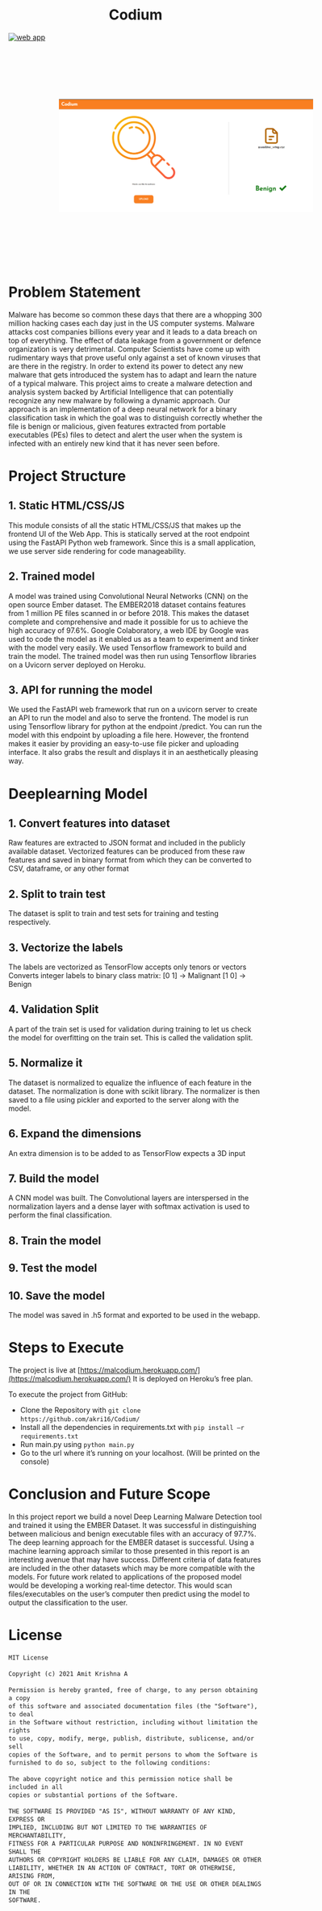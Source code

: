 <h1 align="center">Codium</h1>

[![web app](https://img.shields.io/badge/webapp-up-green)](https://malcodium.herokuapp.com/)

<div align="center">
<img style="margin: 100px;" src="https://github.com/akri16/Codium/blob/main/assets/screenshot.PNG"/>
</div>

# Problem Statement
Malware has become so common these days that there are a whopping 300 million hacking cases each day just in the US computer systems. Malware attacks cost companies billions every year and it leads to a data breach on top of everything. The effect of data leakage from a government or defence organization is very detrimental. Computer Scientists have come up with rudimentary ways that prove useful only against a set of known viruses that are there in the registry. In order to extend its power to detect any new malware that gets introduced the system has to adapt and learn the nature of a typical malware. This project aims to create a malware detection and analysis system backed by Artificial Intelligence that can potentially recognize any new malware by following a dynamic approach. Our approach is an implementation of a deep neural network for a binary classification task in which the goal was to distinguish correctly whether the file is benign or malicious, given features extracted from portable executables (PEs) files to detect and alert the user when the system is infected with an entirely new kind that it has never seen before.

# Project Structure

## 1. Static HTML/CSS/JS
This module consists of all the static HTML/CSS/JS that makes up the frontend UI of the Web App. This is statically served at the root endpoint using the FastAPI Python web framework. Since this is a small application, we use server side rendering for code manageability. 
## 2. Trained model
A model was trained using Convolutional Neural Networks (CNN) on the open source Ember dataset. The EMBER2018 dataset contains features from 1 million PE files scanned in or before 2018. This makes the dataset complete and comprehensive and made it possible for us to achieve the high accuracy of 97.6%. Google Colaboratory, a web IDE by Google was used to code the model as it enabled us as a team to experiment and tinker with the model very easily. We used Tensorflow framework to build and train the model. The trained model was then run using Tensorflow libraries on a Uvicorn server deployed on Heroku.
## 3. API for running the model
We used the FastAPI web framework that run on a uvicorn server to create an API to run the model and also to serve the frontend. The model is run using Tensorflow library for python at the endpoint /predict. You can run the model with this endpoint by uploading a file here. However, the frontend makes it easier by providing an easy-to-use file picker and uploading interface. It also grabs the result and displays it in an aesthetically pleasing way.

# Deeplearning Model

## 1.	Convert features into dataset
Raw features are extracted to JSON format and included in the publicly available dataset. Vectorized features can be produced from these raw features and saved in binary format from which they can be converted to CSV, dataframe, or any other format

## 2.	Split to train test
The dataset is split to train and test sets for training and testing respectively.

## 3.	Vectorize the labels
The labels are vectorized as TensorFlow accepts only tenors or vectors
Converts integer labels to binary class matrix:
[0 1] -> Malignant
[1 0] -> Benign

## 4.	Validation Split
A part of the train set is used for validation during training to let us check the model for overfitting on the train set. This is called the validation split.

## 5.	Normalize it
The dataset is normalized to equalize the influence of each feature in the dataset. The normalization is done with scikit library. The normalizer is then saved to a file using pickler and exported to the server along with the model.

## 6.	Expand the dimensions
An extra dimension is to be added to as TensorFlow expects a 3D input

## 7.	Build the model
A CNN model was built. The Convolutional layers are interspersed in the normalization layers and a dense layer with softmax activation is used to perform the final classification. 

## 8.	Train the model
## 9.	Test the model
## 10.	Save the model
The model was saved in .h5 format and exported to be used in the webapp. 

# Steps to Execute
The project is live at [https://malcodium.herokuapp.com/](https://malcodium.herokuapp.com/) It is deployed on Heroku’s free plan.

To execute the project from GitHub:
-	Clone the Repository with `git clone https://github.com/akri16/Codium/`
-	Install all the dependencies in requirements.txt with `pip install –r requirements.txt`
-	Run main.py using `python main.py`
-	Go to the url where it’s running on your localhost. (Will be printed on the console)

# Conclusion and Future Scope
In this project report we build a novel Deep Learning Malware Detection tool and trained it using the EMBER Dataset. It was successful in distinguishing between malicious and benign executable files with an accuracy of 97.7%. The deep learning approach for the EMBER dataset is successful. 
Using a machine learning approach similar to those presented in this report is an interesting avenue that may have success. Different criteria of data features are included in the other datasets which may be more compatible with the models. For future work related to applications of the proposed model would be developing a working real-time detector. This would scan files/executables on the user’s computer then predict using the model to output the classification to the user.

# License
    MIT License

    Copyright (c) 2021 Amit Krishna A

    Permission is hereby granted, free of charge, to any person obtaining a copy
    of this software and associated documentation files (the "Software"), to deal
    in the Software without restriction, including without limitation the rights
    to use, copy, modify, merge, publish, distribute, sublicense, and/or sell
    copies of the Software, and to permit persons to whom the Software is
    furnished to do so, subject to the following conditions:

    The above copyright notice and this permission notice shall be included in all
    copies or substantial portions of the Software.

    THE SOFTWARE IS PROVIDED "AS IS", WITHOUT WARRANTY OF ANY KIND, EXPRESS OR
    IMPLIED, INCLUDING BUT NOT LIMITED TO THE WARRANTIES OF MERCHANTABILITY,
    FITNESS FOR A PARTICULAR PURPOSE AND NONINFRINGEMENT. IN NO EVENT SHALL THE
    AUTHORS OR COPYRIGHT HOLDERS BE LIABLE FOR ANY CLAIM, DAMAGES OR OTHER
    LIABILITY, WHETHER IN AN ACTION OF CONTRACT, TORT OR OTHERWISE, ARISING FROM,
    OUT OF OR IN CONNECTION WITH THE SOFTWARE OR THE USE OR OTHER DEALINGS IN THE
    SOFTWARE.
